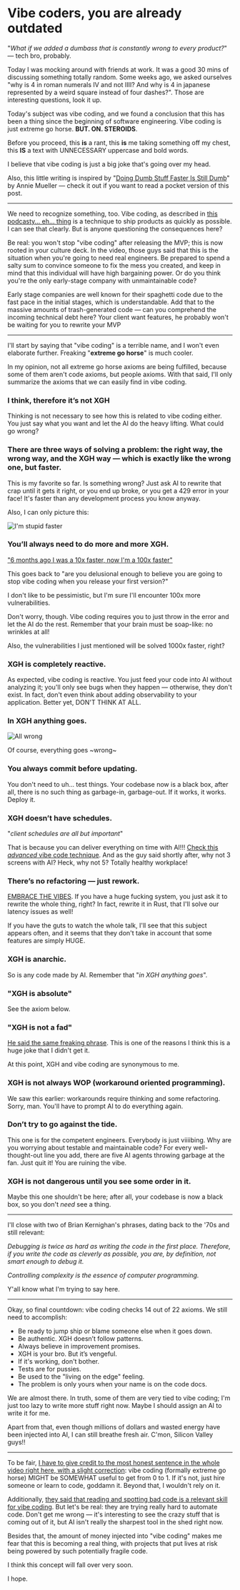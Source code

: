 # Vibe coders, you are already outdated

"_What if we added a dumbass that is constantly wrong to every product?_" — tech bro, probably.

Today I was mocking around with friends at work. It was a good 30 mins of discussing something totally random. Some weeks ago, we asked ourselves "why is 4 in roman numerals IV and not IIII? And why is 4 in japanese represented by a weird square instead of four dashes?". Those are interesting questions, look it up.

Today's subject was vibe coding, and we found a conclusion that this has been a thing since the beginning of software engineering. Vibe coding is just extreme go horse. **BUT. ON. STEROIDS**.

Before you proceed, this **is** a rant, this **is** me taking something off my chest, this **IS** a text with UNNECESSARY uppercase and bold words.

I believe that vibe coding is just a big joke that's going over my head.

Also, this little writing is inspired by "[Doing Dumb Stuff Faster Is Still Dumb](https://anniemueller.com/posts/doing-dumb-stuff-faster-is-still-dumb)" by Annie Mueller — check it out if you want to read a pocket version of this post.

---

We need to recognize something, too. Vibe coding, as described in [this podcasty... eh... thing](https://www.youtube.com/watch?v=IACHfKmZMr8) is a technique to ship products as quickly as possible. I can see that clearly. But is anyone questioning the consequences here?

Be real: you won't stop "vibe coding" after releasing the MVP; this is now rooted in your culture deck. In the video, those guys said that this is the situation when you're going to need real engineers. Be prepared to spend a salty sum to convince someone to fix the mess you created, and keep in mind that this individual will have high bargaining power. Or do you think you're the only early-stage company with unmaintainable code?

Early stage companies are well known for their spaghetti code due to the fast pace in the initial stages, which is understandable. Add that to the massive amounts of trash-generated code — can you comprehend the incoming technical debt here? Your client want features, he probably won't be waiting for you to rewrite your MVP

---

I'll start by saying that "vibe coding" is a terrible name, and I won't even elaborate further. Freaking "**extreme go horse**" is much cooler.

In my opinion, not all extreme go horse axioms are being fulfilled, because some of them aren't code axioms, but people axioms. With that said, I'll only summarize the axioms that we can easily find in vibe coding.

### I think, therefore it’s not XGH

Thinking is not necessary to see how this is related to vibe coding either. You just say what you want and let the AI do the heavy lifting. What could go wrong?

### There are three ways of solving a problem: the right way, the wrong way, and the XGH way — which is exactly like the wrong one, but faster.

This is my favorite so far. Is something wrong? Just ask AI to rewrite that crap until it gets it right, or you end up broke, or you get a 429 error in your face! It's faster than any development process you know anyway.

Also, I can only picture this:

![I'm stupid faster](https://storage.googleapis.com/blog-the-wall/public/stupid-faster.png)

### You’ll always need to do more and more XGH.

["6 months ago I was a 10x faster, now I'm a 100x faster"](https://youtu.be/IACHfKmZMr8?t=156)

This goes back to "are you delusional enough to believe you are going to stop vibe coding when you release your first version?"

I don't like to be pessimistic, but I'm sure I'll encounter 100x more vulnerabilities.

Don't worry, though. Vibe coding requires you to just throw in the error and let the AI do the rest. Remember that your brain must be soap-like: no wrinkles at all!

Also, the vulnerabilities I just mentioned will be solved 1000x faster, right?

### XGH is completely reactive.

As expected, vibe coding is reactive. You just feed your code into AI without analyzing it; you'll only see bugs when they happen — otherwise, they don't exist. In fact, don't even think about adding observability to your application. Better yet, DON'T THINK AT ALL.

### In XGH anything goes.

![All wrong](https://storage.googleapis.com/blog-the-wall/public/all-wrong.jpg)

Of course, everything goes ~wrong~

### You always commit before updating.

You don't need to uh... test things. Your codebase now is a black box, after all, there is no such thing as garbage-in, garbage-out. If it works, it works. Deploy it.

### XGH doesn’t have schedules.

"_client schedules are all but important_"

That is because you can deliver everything on time with AI!!! [Check this _advanced_ vibe code technique](https://youtu.be/IACHfKmZMr8?t=140). And as the guy said shortly after, why not 3 screens with AI? Heck, why not 5? Totally healthy workplace!

### There’s no refactoring — just rework.

[EMBRACE THE VIBES](https://youtu.be/IACHfKmZMr8?t=308). If you have a huge fucking system, you just ask it to rewrite the whole thing, right? In fact, rewrite it in Rust, that I'll solve our latency issues as well!

If you have the guts to watch the whole talk, I'll see that this subject appears often, and it seems that they don't take in account that some features are simply HUGE.

### XGH is anarchic.

So is any code made by AI. Remember that "_in XGH anything goes_".

### "XGH is absolute"

See the axiom below.

### "XGH is not a fad"

[He said the same freaking phrase](https://youtu.be/IACHfKmZMr8?t=8). This is one of the reasons I think this is a huge joke that I didn't get it.

At this point, XGH and vibe coding are synonymous to me.

### XGH is not always WOP (workaround oriented programming).

We saw this earlier: workarounds require thinking and some refactoring. Sorry, man. You'll have to prompt AI to do everything again.

### Don’t try to go against the tide.

This one is for the competent engineers. Everybody is just viiiibing. Why are you worrying about testable and maintainable code? For every well-thought-out line you add, there are five AI agents throwing garbage at the fan. Just quit it! You are ruining the vibe.

### XGH is not dangerous until you see some order in it.

Maybe this one shouldn't be here; after all, your codebase is now a black box, so you don't _need_ see a thing.

---

I'll close with two of Brian Kernighan's phrases, dating back to the '70s and still relevant:

_Debugging is twice as hard as writing the code in the first place. Therefore, if you write the code as cleverly as possible, you are, by definition, not smart enough to debug it._

_Controlling complexity is the essence of computer programming._

Y'all know what I'm trying to say here.

---

Okay, so final countdown: vibe coding checks 14 out of 22 axioms. We still need to accomplish:

- Be ready to jump ship or blame someone else when it goes down.
- Be authentic. XGH doesn’t follow patterns.
- Always believe in improvement promises.
- XGH is your bro. But it’s vengeful.
- If it's working, don't bother.
- Tests are for pussies.
- Be used to the "living on the edge" feeling.
- The problem is only yours when your name is on the code docs.

We are almost there. In truth, some of them are very tied to vibe coding; I'm just too lazy to write more stuff right now. Maybe I should assign an AI to write it for me.

Apart from that, even though millions of dollars and wasted energy have been injected into AI, I can still breathe fresh air. C'mon, Silicon Valley guys!!

---

To be fair, [I have to give credit to the most honest sentence in the whole video right here, with a slight correction](https://youtu.be/IACHfKmZMr8?t=1025): vibe coding (formally extreme go horse) MIGHT be SOMEWHAT useful to get from 0 to 1. If it's not, just hire someone or learn to code, goddamn it. Beyond that, I wouldn't rely on it.

Additionally, [they said that reading and spotting bad code is a relevant skill for vibe coding](https://youtu.be/IACHfKmZMr8?t=1303). But let's be real: they are trying really hard to automate code. Don't get me wrong — it's interesting to see the crazy stuff that is coming out of it, but AI isn't really the sharpest tool in the shed right now.

Besides that, the amount of money injected into "vibe coding" makes me fear that this is becoming a real thing, with projects that put lives at risk being powered by such potentially fragile code.

I think this concept will fall over very soon.

I hope.
